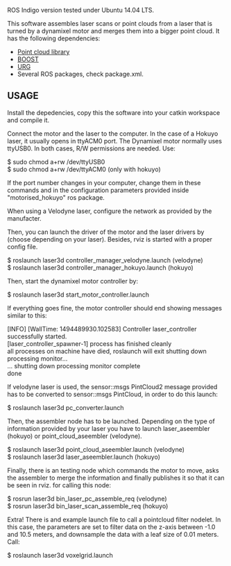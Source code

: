 ROS Indigo version tested under Ubuntu 14.04 LTS.

This software assembles laser scans or point clouds from a laser that is turned by a dynamixel motor and merges them into a bigger point cloud. It has the following dependencies:
- [Point cloud library](http://pointclouds.org/)
- [BOOST](http://www.boost.org/)
- [URG](http://www.hokuyo-aut.jp/) 
- Several ROS packages, check package.xml.

## USAGE

Install the depedencies, copy this the software into your catkin workspace and compile it. 

Connect the motor and the laser to the computer. In the case of a Hokuyo laser, it usually opens in ttyACM0 port. The Dynamixel motor normally uses ttyUSB0. In both cases, R/W permissions are needed. Use:

$ sudo chmod a+rw /dev/ttyUSB0  
$ sudo chmod a+rw /dev/ttyACM0      (only with hokuyo)

If the port number changes in your computer, change them in these commands and in the configuration parameters provided inside "motorised_hokuyo" ros package. 

When using a Velodyne laser, configure the network as provided by the manufacter. 

Then, you can launch the driver of the motor and the laser drivers by (choose depending on your laser). Besides, rviz is started with a proper config file.

$ roslaunch laser3d controller\_manager\_velodyne.launch      (velodyne)  
$ roslaunch laser3d controller\_manager\_hokuyo.launch        (hokuyo)

Then, start the dynamixel motor controller by:

$ roslaunch laser3d start\_motor\_controller.launch 

If everything goes fine, the motor controller should end showing messages similar to this:

[INFO] [WallTime: 1494489930.102583] Controller laser_controller successfully started.  
[laser_controller_spawner-1] process has finished cleanly  
all processes on machine have died, roslaunch will exit shutting down processing monitor...  
... shutting down processing monitor complete  
done

If velodyne laser is used, the sensor::msgs PintCloud2 message provided has to be converted to sensor::msgs PintCloud, in order to do this launch:

$ roslaunch laser3d pc_converter.launch

Then, the assembler node has to be launched. Depending on the type of information provided by your laser you have to launch laser\_aseembler (hokuyo) or point\_cloud\_aseembler (velodyne).
 
$ roslaunch laser3d point\_cloud\_aseembler.launch       (velodyne)  
$ roslaunch laser3d laser\_aseembler.launch              (hokuyo)

Finally, there is an testing node which commands the motor to move, asks the assembler to merge the information and finally publishes it so that it can be seen in rviz. for calling this node:

$ rosrun laser3d bin\_laser\_pc\_assemble\_req        (velodyne)  
$ rosrun laser3d bin\_laser\_scan\_assemble\_req      (hokuyo)

Extra! There is and example launch file to call a pointcloud filter nodelet. In this case, the parameters are set to filter data on the z-axis between -1.0 and 10.5 meters, and downsample the data with a leaf size of 0.01 meters. Call:

$ roslaunch laser3d voxelgrid.launch

